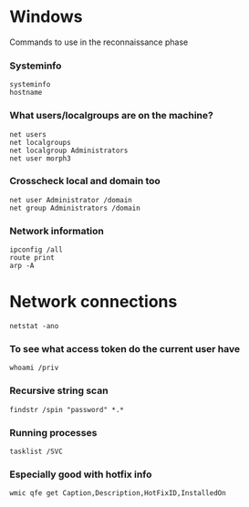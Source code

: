 # Windows
Commands to use in the reconnaissance phase

### Systeminfo
```
systeminfo
hostname 
```

### What users/localgroups are on the machine?
```
net users
net localgroups
net localgroup Administrators
net user morph3
```

### Crosscheck local and domain too
```
net user Administrator /domain
net group Administrators /domain
```

### Network information
```
ipconfig /all
route print
arp -A
```

# Network connections
```
netstat -ano
```

### To see what access token do the current user have
```
whoami /priv
```

### Recursive string scan
```
findstr /spin "password" *.*
```

### Running processes
```
tasklist /SVC
```

### Especially good with hotfix info
```
wmic qfe get Caption,Description,HotFixID,InstalledOn
```
